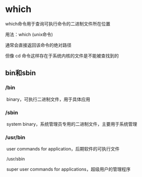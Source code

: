 # which

which命令用于查询可执行命令的二进制文件所在位置

用法：which (unix命令)

通常会直接返回该命令的绝对路径

但像 cd 命令这样存在于系统内核的文件是不能被查找到的

## bin和sbin

### 	/bin

​		binary，可执行二进制文件，用于具体应用

### 	/sbin

​		system binary，系统管理员专用的二进制文件，主要用于系统管理

### 	/usr/bin

​		user commands for application，后期软件的可执行文件

​	/usr/sbin

​		super user commands for applications，超级用户的管理程序